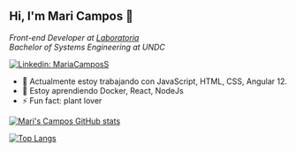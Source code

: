 <h2> Hi, I'm Mari Campos 👋</h2>

<p><em>Front-end Developer at <a href="https://www.laboratoria.la/"> Laboratoria </a></br>Bachelor of Systems Engineering at UNDC</em></p>

[![Linkedin: MariaCamposS](https://img.shields.io/badge/-MariaCamposS-blue?style=flat-square&logo=Linkedin&logoColor=white&link=https://www.linkedin.com/in/mariacamposs/)](https://www.linkedin.com/in/mariacamposs/)

- 🔭 Actualmente estoy trabajando con JavaScript, HTML, CSS, Angular 12.
- 🌱 Estoy aprendiendo Docker, React, NodeJs
- ⚡ Fun fact: plant lover

[![Mari's Campos GitHub stats](https://github-readme-stats.vercel.app/api?username=mariacamposs&count_private=true&show_icons=true&theme=buefy)](https://github.com/mariacamposs/github-readme-stats)

[![Top Langs](https://github-readme-stats.vercel.app/api/top-langs/?username=mariacampss&layout=compact)](https://github.com/mariacampss/github-readme-stats)



<!--
**MariaCamposs/MariaCamposs** is a ✨ _special_ ✨ repository because its `README.md` (this file) appears on your GitHub profile.

Here are some ideas to get you started:

- 🔭 I’m currently working on ...
- 🌱 I’m currently learning ...
- 👯 I’m looking to collaborate on ...
- 🤔 I’m looking for help with ...
- 💬 Ask me about ...
- 📫 How to reach me: ...
- 😄 Pronouns: ...
- ⚡ Fun fact: ...


-->
